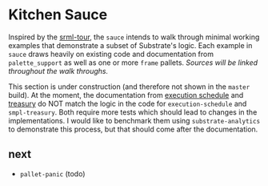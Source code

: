 # Kitchen Sauce

Inspired by the [srml-tour](https://github.com/JoshOrndorff/srml-tour), the `sauce` intends to walk through minimal working examples that demonstrate a subset of Substrate's logic. Each example in `sauce` draws heavily on existing code and documentation from `palette_support` as well as one or more `frame` pallets. *Sources will be linked throughout the walk throughs.*

This section is under construction (and therefore not shown in the `master` build). At the moment, the documentation from [execution schedule](./schedule.md) and [treasury](./treasury) do NOT match the logic in the code for `execution-schedule` and `smpl-treasury`. Both require more tests which should lead to changes in the implementations. I would like to benchmark them using `substrate-analytics` to demonstrate this process, but that should come after the documentation.

## next

* `pallet-panic` (todo)
